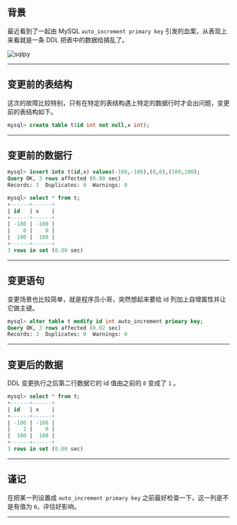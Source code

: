 ## 背景
最近看到了一起由 MySQL `auto_increment primary key` 引发的血案，从表现上来看就是一条 DDL 把表中的数据给搞乱了。

![sqlpy](static/2020-46/mtls-auto-fill.jpg)

---

## 变更前的表结构
这次的故障比较特别，只有在特定的表结构遇上特定的数据行时才会出问题，变更前的表结构如下。
```sql
mysql> create table t(id int not null,x int);
```
---

## 变更前的数据行
```sql
mysql> insert into t(id,x) values(-100,-100),(0,0),(100,100);
Query OK, 3 rows affected (0.00 sec)
Records: 3  Duplicates: 0  Warnings: 0

mysql> select * from t;
+------+------+
| id   | x    |
+------+------+
| -100 | -100 |
|    0 |    0 |
|  100 |  100 |
+------+------+
3 rows in set (0.00 sec)
```

---

## 变更语句
变更场景也比较简单，就是程序员小哥，突然想起来要给 id 列加上自增属性并让它做主键。
```sql
mysql> alter table t modify id int auto_increment primary key;
Query OK, 3 rows affected (0.02 sec)
Records: 3  Duplicates: 0  Warnings: 0
```

---

## 变更后的数据
DDL 变更执行之后第二行数据它的 id 值由之前的 `0` 变成了 `1` 。
```sql
mysql> select * from t;
+------+------+
| id   | x    |
+------+------+
| -100 | -100 |
|    1 |    0 |
|  100 |  100 |
+------+------+
3 rows in set (0.00 sec)
```

---


##  谨记
在把某一列设置成 `auto_increment primary key` 之前最好检查一下，这一列是不是有值为 `0`，评估好影响。

---
